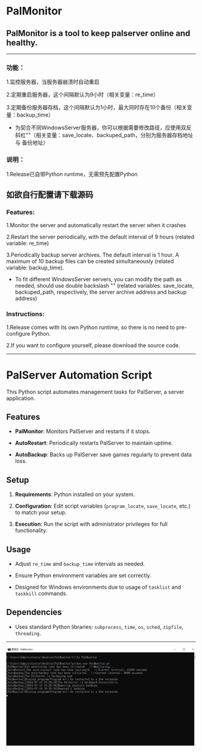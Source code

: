 # PalMonitor
## PalMonitor is a tool to keep palserver online and healthy.
----
### 功能：
1.监控服务器，当服务器崩溃时自动重启

2.定期重启服务器，这个间隔默认为9小时（相关变量：re_time）

3.定期备份服务器存档，这个间隔默认为1小时，最大同时存在10个备份（相关变量：backup_time）

 - 为契合不同WindowsServer服务器，你可以根据需要修改路径，应使用双反斜杠"\"（相关变量：save_locate、backuped_path，分别为服务器存档地址 与 备份地址）

### 说明：

1.Release已自带Python runtime，无需预先配置Python

如欲自行配置请下载源码
----

### Features:

1.Monitor the server and automatically restart the server when it crashes

2.Restart the server periodically, with the default interval of 9 hours (related variable: re_time)

3.Periodically backup server archives. The default interval is 1 hour. A maximum of 10 backup files can be created simultaneously (related variable: backup_time).

 - To fit different WindowsServer servers, you can modify the path as needed, should use double backslash "\" (related variables: save_locate, backuped_path, respectively, the server archive address and backup address)

### Instructions:

1.Release comes with its own Python runtime, so there is no need to pre-configure Python.

2.If you want to configure yourself, please download the source code.

----
# PalServer Automation Script

This Python script automates management tasks for PalServer, a server application.

## Features

- **PalMonitor**: Monitors PalServer and restarts if it stops.
 
- **AutoRestart**: Periodically restarts PalServer to maintain uptime.
 
- **AutoBackup**: Backs up PalServer save games regularly to prevent data loss.


## Setup

1. **Requirements**: Python installed on your system.
  
2. **Configuration**: Edit script variables (`program_locate`, `save_locate`, etc.) to match your setup.

3. **Execution**: Run the script with administrator privileges for full functionality.

## Usage

- Adjust `re_time` and `backup_time` intervals as needed.
 
- Ensure Python environment variables are set correctly.
 
- Designed for Windows environments due to usage of `tasklist` and `taskkill` commands.

## Dependencies

- Uses standard Python libraries: `subprocess`, `time`, `os`, `sched`, `zipfile`, `threading`.
----
![效果预览](https://github.com/WhiteCloudOL/PalMonitor/blob/main/images/quikview.png "效果预览")
